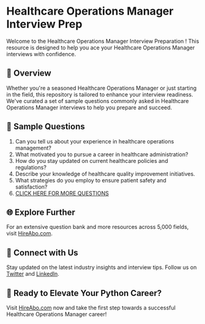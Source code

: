 # Healthcare Operations Manager Interview Prep

Welcome to the Healthcare Operations Manager Interview Preparation ! This resource is designed to help you ace your Healthcare Operations Manager interviews with confidence.

## 🚀 Overview

Whether you're a seasoned Healthcare Operations Manager or just starting in the field, this repository is tailored to enhance your interview readiness. We've curated a set of sample questions commonly asked in Healthcare Operations Manager interviews to help you prepare and succeed.

## 📝 Sample Questions

1. Can you tell us about your experience in healthcare operations management?
2. What motivated you to pursue a career in healthcare administration?
3. How do you stay updated on current healthcare policies and regulations?
4. Describe your knowledge of healthcare quality improvement initiatives.
5. What strategies do you employ to ensure patient safety and satisfaction?
6. [CLICK HERE FOR MORE QUESTIONS](https://hireabo.com/job/2_4_7/Healthcare%20Operations%20Manager)

## 🌐 Explore Further

For an extensive question bank and more resources across 5,000 fields, visit [HireAbo.com](https://www.hireabo.com).

## 📱 Connect with Us

Stay updated on the latest industry insights and interview tips. Follow us on [Twitter](https://twitter.com/hireabo) and [LinkedIn](https://www.linkedin.com/in/hire-abo-3609972a8/).

## 🚀 Ready to Elevate Your Python Career?

Visit [HireAbo.com](https://www.hireabo.com) now and take the first step towards a successful Healthcare Operations Manager career!